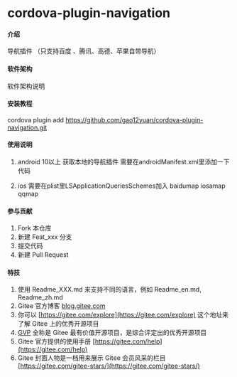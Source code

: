 # cordova-plugin-navigation

#### 介绍
导航插件 （只支持百度 、腾讯、高德、苹果自带导航）

#### 软件架构
软件架构说明


#### 安装教程

cordova plugin add https://github.com/gao12yuan/cordova-plugin-navigation.git


#### 使用说明

1.  android 10以上 获取本地的导航插件 需要在androidManifest.xml里添加一下代码
     <package android:name="com.baidu.BaiduMap" />
     <package android:name="com.autonavi.minimap" />
     <package android:name="com.tencent.map" />

2. ios  需要在plist里LSApplicationQueriesSchemes加入
        <string>baidumap</string>
        <string>iosamap</string>
        <string>qqmap</string>


#### 参与贡献

1.  Fork 本仓库
2.  新建 Feat_xxx 分支
3.  提交代码
4.  新建 Pull Request


#### 特技

1.  使用 Readme\_XXX.md 来支持不同的语言，例如 Readme\_en.md, Readme\_zh.md
2.  Gitee 官方博客 [blog.gitee.com](https://blog.gitee.com)
3.  你可以 [https://gitee.com/explore](https://gitee.com/explore) 这个地址来了解 Gitee 上的优秀开源项目
4.  [GVP](https://gitee.com/gvp) 全称是 Gitee 最有价值开源项目，是综合评定出的优秀开源项目
5.  Gitee 官方提供的使用手册 [https://gitee.com/help](https://gitee.com/help)
6.  Gitee 封面人物是一档用来展示 Gitee 会员风采的栏目 [https://gitee.com/gitee-stars/](https://gitee.com/gitee-stars/)
